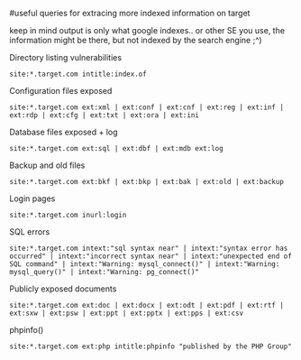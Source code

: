 #useful queries for extracing more indexed information on target 

keep in mind output is only what google indexes.. or other SE you use, the information might be there, but not indexed by the search engine ;^)


Directory listing vulnerabilities
~~~~~~~~~~~~~~
site:*.target.com intitle:index.of
~~~~~~~~~~~~~~
Configuration files exposed
~~~~~~~~~~~~~~
site:*.target.com ext:xml | ext:conf | ext:cnf | ext:reg | ext:inf | ext:rdp | ext:cfg | ext:txt | ext:ora | ext:ini
~~~~~~~~~~~~~~
Database files exposed + log
~~~~~~~~~~~~~~
site:*.target.com ext:sql | ext:dbf | ext:mdb ext:log
~~~~~~~~~~~~~~
Backup and old files
~~~~~~~~~~~~~~
site:*.target.com ext:bkf | ext:bkp | ext:bak | ext:old | ext:backup
~~~~~~~~~~~~~~
Login pages
~~~~~~~~~~~~~~
site:*.target.com inurl:login
~~~~~~~~~~~~~~
SQL errors
~~~~~~~~~~~~~~
site:*.target.com intext:"sql syntax near" | intext:"syntax error has occurred" | intext:"incorrect syntax near" | intext:"unexpected end of SQL command" | intext:"Warning: mysql_connect()" | intext:"Warning: mysql_query()" | intext:"Warning: pg_connect()"
~~~~~~~~~~~~~~
Publicly exposed documents
~~~~~~~~~~~~~~
site:*.target.com ext:doc | ext:docx | ext:odt | ext:pdf | ext:rtf | ext:sxw | ext:psw | ext:ppt | ext:pptx | ext:pps | ext:csv
~~~~~~~~~~~~~~
phpinfo()
~~~~~~~~~~~~~~
site:*.target.com ext:php intitle:phpinfo "published by the PHP Group"
~~~~~~~~~~~~~~
